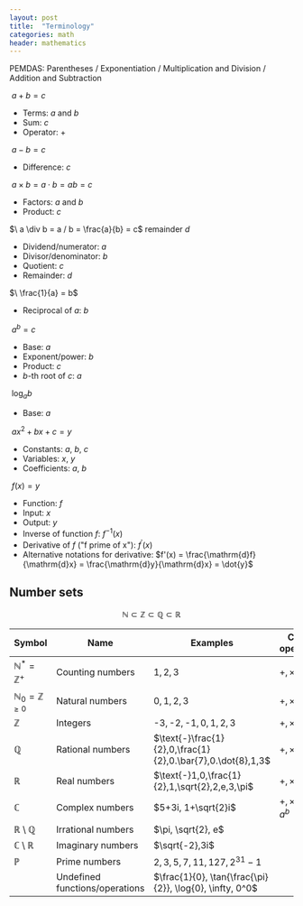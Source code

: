 ```yaml
---
layout: post
title:  "Terminology"
categories: math
header: mathematics
---
```


PEMDAS: Parentheses / Exponentiation / Multiplication and Division / Addition and Subtraction

$\ a + b = c$

- Terms: $a$ and $b$
- Sum: $c$
- Operator: $+$

$\ a - b = c$

- Difference: $c$

$\ a \times b = a\cdot b = ab = c$

- Factors: $a$ and $b$
- Product: $c$

$\ a \div b = a / b =  \frac{a}{b} = c$ remainder $d$

- Dividend/numerator: $a$
- Divisor/denominator: $b$
- Quotient: $c$
- Remainder: $d$

$\ \frac{1}{a} = b$

- Reciprocal of $a$: $b$

$\ a^b = c$

- Base: $a$
- Exponent/power: $b$
- Product: $c$
- $b$-th root of $c$: $a$

$\ \log_ab$

- Base: $a$

$\ ax^2 + bx + c = y$

- Constants: $a$, $b$, $c$
- Variables: $x$, $y$
- Coefficients: $a$, $b$

$\ f(x) = y$

- Function: $f$
- Input: $x$
- Output: $y$
- Inverse of function $f$: $f^{-1}(x)$
- Derivative of $f$ ("f prime of x"): $f^{\prime}(x)$
- Alternative notations for derivative: $f'(x) = \frac{\mathrm{d}f}{\mathrm{d}x} = \frac{\mathrm{d}y}{\mathrm{d}x} = \dot{y}$

<!-- Set theory -->
## Number sets

$$\mathbb{N} \subset \mathbb{Z} \subset \mathbb{Q} \subset \mathbb{R} $$

| Symbol                               | Name                           | Examples                                                     | Closed operations     |
|--------------------------------------|--------------------------------|--------------------------------------------------------------|-----------------------|
| $\mathbb{N}^* = \mathbb{Z}^+$        | Counting numbers               | $1,2,3$                                                      | $+,\times$            |
| $\mathbb{N}_0 = \mathbb{Z}^{\geq 0}$ | Natural numbers                | $0,1,2,3$                                                    | $+,\times$            |
| $\mathbb{Z}$                         | Integers                       | $\text{-}3,\text{-}2,\text{-}1,0,1,2,3$                      | $+,\times,-$          |
| $\mathbb{Q}$                         | Rational numbers               | $\text{-}\frac{1}{2},0,\frac{1}{2},0.\bar{7},0.\dot{8},1,3$  | $+,\times,-,\div$     |
| $\mathbb{R}$                         | Real numbers                   | $\text{-}1,0,\frac{1}{2},1,\sqrt{2},2,e,3,\pi$               | $+,\times,-,\div$     |
| $\mathbb{C}$                         | Complex numbers                | $5+3i, 1+\sqrt{2}i$                                          | $+,\times,-,\div,a^b$ |
| $\mathbb{R} \setminus \mathbb{Q}$    | Irrational numbers             | $\pi, \sqrt{2}, e$                                           |                       |
| $\mathbb{C} \setminus \mathbb{R}$    | Imaginary numbers              | $\sqrt{-2},3i$                                               |                       |
| $\mathbb{P}$                         | Prime numbers                  | $2,3,5,7,11,127,2^{31}-1$                                    |                       |
|                                      | Undefined functions/operations | $\frac{1}{0}, \tan{\frac{\pi}{2}}, \log{0}, \infty, 0^0$     |                       |

<!--
Rational
$\frac{a}{b}$ where $\\{ a,b \in \mathbb{Z}, b \neq 0 \\}$
Complex conjugate
Conjugate (square roots)
-->
